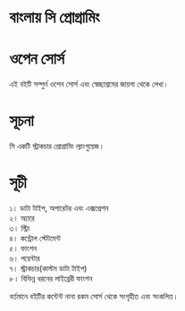 # বাংলায় সি প্রোগ্রামিং

# ওপেন সোর্স
এই বইটি সম্পুর্ন ওপেন সোর্স এবং স্বেচ্ছাশ্রমের জায়গা থেকে লেখা। 

# সূচনা
সি একটি স্ট্রাকচার প্রোগ্রামিং ল্যাংগুয়েজ।  

# সূচী
১। ডাটা টাইপ, অপারেটর এবং এক্সপ্রেশন <br>
২। অ্যারে <br>
৩। স্ট্রিং <br>
৪। কন্ট্রোল স্টেটমেন্ট <br>
৫। ফাংশন <br>
৬। পয়েন্টার <br>
৭। স্ট্রাকচার(কাস্টম ডাটা টাইপ) <br>
৮। বিভিন্ন ধরনের লাইব্রেরী ফাংশন <br>

বর্তমানে বইটির কন্টেন্ট নানা রকম সোর্স থেকে সংগৃহীত এবং সংকলিত।
